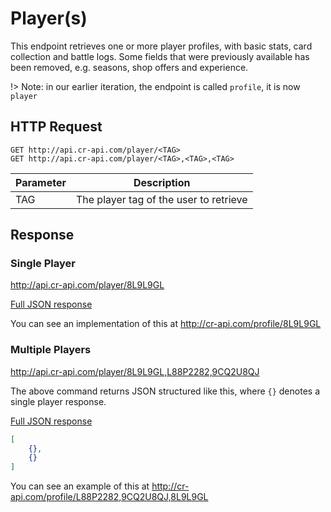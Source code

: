 # Player(s)

This endpoint retrieves one or more player profiles, with basic stats, card collection and battle logs. Some fields that were previously available has been removed, e.g. seasons, shop offers and experience.

!> Note: in our earlier iteration, the endpoint is called `profile`, it is now `player`

## HTTP Request

```
GET http://api.cr-api.com/player/<TAG>
GET http://api.cr-api.com/player/<TAG>,<TAG>,<TAG>
```

Parameter | Description
--- | ---
TAG | The player tag of the user to retrieve

## Response

### Single Player

http://api.cr-api.com/player/8L9L9GL

<a href="/json/player_8L9L9GL.json">Full JSON response</a>

You can see an implementation of this at http://cr-api.com/profile/8L9L9GL


### Multiple Players


http://api.cr-api.com/player/8L9L9GL,L88P2282,9CQ2U8QJ

The above command returns JSON structured like this, where `{}` denotes a single player response.

<a href="/json/player_8L9L9GL,L88P2282,9CQ2U8QJ.json">Full JSON response</a>

```json
[
    {},
    {}
]
```

You can see an example of this at http://cr-api.com/profile/L88P2282,9CQ2U8QJ,8L9L9GL
